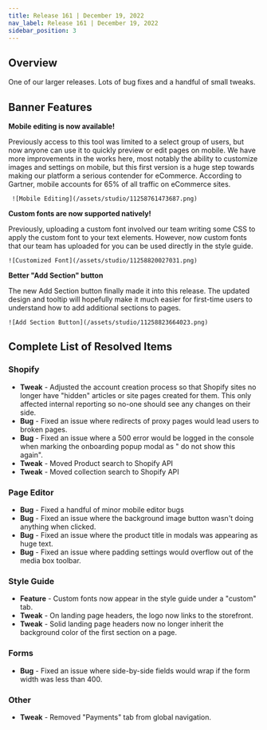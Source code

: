 ```yaml
---
title: Release 161 | December 19, 2022
nav_label: Release 161 | December 19, 2022
sidebar_position: 3
---
```


## Overview

One of our larger releases. Lots of bug fixes and a handful of small tweaks.

## Banner Features

**Mobile editing is now available!**

Previously access to this tool was limited to a select group of users, but now anyone can use it to quickly preview or
edit pages on mobile. We have more improvements in the works here, most notably the ability to customize images and
settings on mobile, but this first version is a huge step towards making our platform a serious contender for eCommerce.
According to Gartner, mobile accounts for 65% of all traffic on eCommerce sites.

     ![Mobile Editing](/assets/studio/11258761473687.png)

**Custom fonts are now supported natively!**

Previously, uploading a custom font involved our team writing some CSS to apply the custom font to your text elements.
However, now custom fonts that our team has uploaded for you can be used directly in the style guide.

    ![Customized Font](/assets/studio/11258820027031.png)

**Better "Add Section" button**

The new Add Section button finally made it into this release. The updated design and tooltip will hopefully make it much
easier for first-time users to understand how to add additional sections to pages.

    ![Add Section Button](/assets/studio/11258823664023.png)

## Complete List of Resolved Items

### Shopify

* **Tweak** - Adjusted the account creation process so that Shopify sites no longer have "hidden" articles or site pages
  created for them. This only affected internal reporting so no-one should see any changes on their side.
* **Bug** - Fixed an issue where redirects of proxy pages would lead users to broken pages.
* **Bug** - Fixed an issue where a 500 error would be logged in the console when marking the onboarding popup modal as "
  do not show this again".
* **Tweak** - Moved Product search to Shopify API
* **Tweak** - Moved collection search to Shopify API

### Page Editor

* **Bug** - Fixed a handful of minor mobile editor bugs
* **Bug** - Fixed an issue where the background image button wasn't doing anything when clicked.
* **Bug** - Fixed an issue where the product title in modals was appearing as huge text.
* **Bug** - Fixed an issue where padding settings would overflow out of the media box toolbar.

### Style Guide

* **Feature** - Custom fonts now appear in the style guide under a "custom" tab.
* **Tweak** - On landing page headers, the logo now links to the storefront.
* **Tweak** - Solid landing page headers now no longer inherit the background color of the first section on a page.

### Forms

* **Bug** - Fixed an issue where side-by-side fields would wrap if the form width was less than 400.

### Other

* **Tweak** - Removed "Payments" tab from global navigation.
